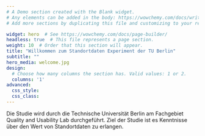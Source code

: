 ```yaml
---
# A Demo section created with the Blank widget.
# Any elements can be added in the body: https://wowchemy.com/docs/writing-markdown-latex/
# Add more sections by duplicating this file and customizing to your requirements.

widget: hero  # See https://wowchemy.com/docs/page-builder/
headless: true  # This file represents a page section.
weight: 10  # Order that this section will appear.
title: "Willkommen zum Standortdaten Experiment der TU Berlin"
subtitle: ""
hero_media: welcome.jpg
design:
  # Choose how many columns the section has. Valid values: 1 or 2.
  columns: '1'
advanced:
  css_style:
  css_class:
---
```


Die Studie wird durch die Technische Universität Berlin am Fachgebiet Quality and Usability Lab durchgeführt. Ziel der Studie ist es Kenntnisse über den Wert von Standortdaten zu erlangen. 
